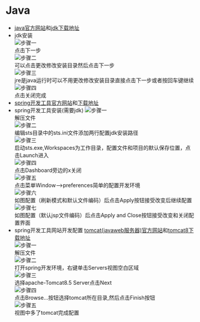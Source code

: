# Java
- [java官方网站](http://www.oracle.com/technetwork/java/index.html)和[jdk下载地址](http://www.oracle.com/technetwork/java/javase/downloads/index.html)  
- jdk安装  
  ![步骤一](images/jdk01.jpg)  
  点击下一步  
  ![步骤二](images/jdk02.jpg)  
  可以点击更改修改安装目录然后点击下一步  
  ![步骤三](images/jdk03.jpg)  
  jre是java运行时可以不用更改修改安装目录直接点击下一步或者按回车键继续 
  ![步骤四](images/jdk04.jpg)  
  点击关闭完成   
- [spring开发工具官方网站](https://spring.io/tools)和[下载地址](http://download.springsource.com/release/STS/3.9.2.RELEASE/dist/e4.7/spring-tool-suite-3.9.2.RELEASE-e4.7.2-win32-x86_64.zip)  
- spring开发工具安装(需要jdk)
  ![步骤一](images/sts01.jpg)  
  解压文件  
  ![步骤二](images/sts02.jpg)  
  编辑sts目录中的sts.ini文件添加两行配置jdk安装路径  
  ![步骤三](images/sts03.jpg)  
  启动sts.exe,Workspaces为工作目录，配置文件和项目的默认保存位置，点击Launch进入  
  ![步骤四](images/sts04.jpg)  
  点击Dashboard旁边的x关闭  
  ![步骤五](images/sts05.jpg)  
  点击菜单Window-->preferences简单的配置开发环境  
  ![步骤六](images/sts06.jpg)  
  如图配置（刷新模式和默认文件编码）后点击Apply按钮接受改变后继续配置
  ![步骤七](images/sts07.jpg)  
  如图配置（默认jsp文件编码）后点击Apply and Close按钮接受改变和关闭配置界面  
- spring开发工具网站开发配置
  [tomcat(javaweb服务器)官方网站](http://tomcat.apache.org/)和[tomcat8下载地址](http://mirrors.shu.edu.cn/apache/tomcat/tomcat-8/v8.5.28/bin/apache-tomcat-8.5.28-windows-x64.zip)  
  ![步骤一](images/tomcat01.jpg)  
  解压文件  
  ![步骤二](images/tomcat02.jpg)  
  打开spring开发环境，右键单击Servers视图空白区域  
  ![步骤三](images/tomcat03.jpg)  
  选择apache-Tomcat8.5 Server点击Next  
  ![步骤四](images/tomcat04.jpg)  
  点击Browse...按钮选择tomcat所在目录,然后点击Finish按钮  
  ![步骤五](images/tomcat05.jpg)  
  视图中多了tomcat完成配置  
